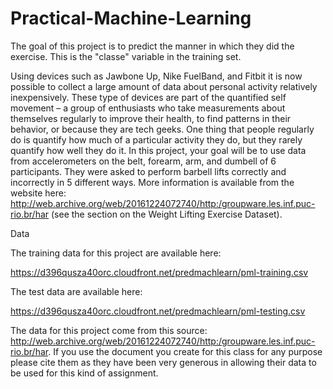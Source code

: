 # Practical-Machine-Learning


The goal of this project is to predict the manner in which they did the exercise.
This is the "classe" variable in the training set. 


Using devices such as Jawbone Up, Nike FuelBand, and Fitbit it is now possible to collect a large amount of data about
personal activity relatively inexpensively. These type of devices are part of the quantified self movement – a group of
enthusiasts who take measurements about themselves regularly to improve their health, to find patterns in their behavior, 
or because they are tech geeks. One thing that people regularly do is quantify how much of a particular activity they do, 
but they rarely quantify how well they do it. In this project, your goal will be to use data from accelerometers on the belt, 
forearm, arm, and dumbell of 6 participants. They were asked to perform barbell lifts correctly and incorrectly in 5 different ways.
More information is available from the website here: http://web.archive.org/web/20161224072740/http:/groupware.les.inf.puc-rio.br/har
(see the section on the Weight Lifting Exercise Dataset).

Data

The training data for this project are available here:

https://d396qusza40orc.cloudfront.net/predmachlearn/pml-training.csv

The test data are available here:

https://d396qusza40orc.cloudfront.net/predmachlearn/pml-testing.csv

The data for this project come from this source: http://web.archive.org/web/20161224072740/http:/groupware.les.inf.puc-rio.br/har. 
If you use the document you create for this class for any purpose please cite them as they have been very generous in allowing their 
data to be used for this kind of assignment.

